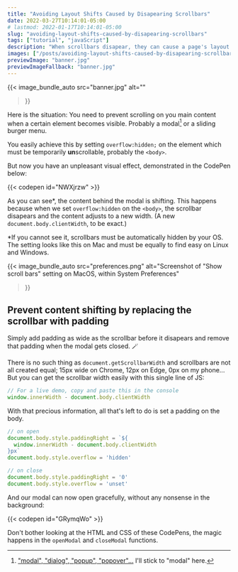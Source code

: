 ```yaml
---
title: "Avoiding Layout Shifts Caused by Disapearing Scrollbars"
date: 2022-03-27T10:14:01-05:00
# lastmod: 2022-01-17T10:14:01-05:00
slug: "avoiding-layout-shifts-caused-by-disapearing-scrollbars"
tags: ["tutorial", "javaScript"]
description: "When scrollbars disapear, they can cause a page's layout to shift. Learn how to avoid that with a few lines of JavaScript"
images: ["/posts/avoiding-layout-shifts-caused-by-disapearing-scrollbars/banner.jpg"]
previewImage: "banner.jpg"
previewImageFallback: "banner.jpg"
---
```


{{< image_bundle_auto
  src="banner.jpg"
  alt=""
>}}

Here is the situation: 
You need to prevent scrolling on you main content when a certain element becomes visible.
Probably a modal[^1] or a sliding burger menu.

You easily achieve this by setting `overflow:hidden;` on the element which must be temporarily
**un**scrollable, probably the `<body>`.

But now you have an unpleasant visual effect, demonstrated in the CodePen below:

{{< codepen id="NWXjrzw" >}}

As you can see*, the content behind the modal is shifting.
This happens because when we set `overflow:hidden` on the `<body>`,
the scrollbar disapears and the content adjusts to a new width.
(A new `document.body.clientWidth`, to be exact.)

*If you cannot see it, scrollbars must be automatically hidden by your OS.
The setting looks like this on Mac and must be equally to find easy on Linux and Windows.

{{< image_bundle_auto
  src="preferences.png"
  alt="Screenshot of \"Show scroll bars\" setting on MacOS, within System Preferences"
>}}

## Prevent content shifting by replacing the scrollbar with padding

Simply add padding as wide as the scrollbar before it disapears and
remove that padding when the modal gets closed. 🪄

There is no such thing as `document.getScrollbarWidth` and scrollbars are not all 
created equal; 15px wide on Chrome, 12px on Edge, 0px on my phone...
But you can get the scrollbar width easily with this single line of JS:

```js
// For a live demo, copy and paste this in the console
window.innerWidth - document.body.clientWidth
```

With that precious information, all that's left to do is set a padding on the body.

```js
// on open
document.body.style.paddingRight = `${
  window.innerWidth - document.body.clientWidth
}px`
document.body.style.overflow = 'hidden'

// on close
document.body.style.paddingRight = '0'
document.body.style.overflow = 'unset'
```

And our modal can now open gracefully, without any nonsense in the background:

{{< codepen id="GRymqWo" >}}

Don't bother looking at the HTML and CSS of these CodePens, the magic happens in the
`openModal` and `closeModal` functions.



[^1]: ["modal", "dialog", "popup", "popover"...](https://ux.stackexchange.com/q/90336) I'll stick to "modal" here.
